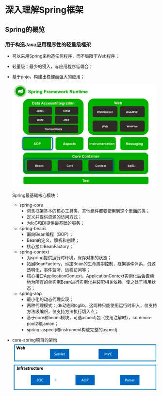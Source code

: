 # 深入理解Spring框架

## Spring的概览

### 用于构造Java应用程序性的轻量级框架

- 可以采用Spring来构造任何程序，而不局限于Web程序；

- 轻量级：最少的侵入，与应用程序低耦合；

- 基于pojo，构建出稳健而强大的应用；
    
    ![Spring架构](https://raw.githubusercontent.com/daffupman/markdown-img/master/20200316005643.png)
    
  Spring最基础核心模块：
  
  - spring-core
    - 包含框架基本的核心工具类，其他组件都要使用到这个里面的类；
    - 定义并提供资源的访问方式；
    - 为IoC和DI提供最基础的服务；
  - spring-beans
    - 面向Bean编程（BOP）；
    - Bean的定义，解析和创建；
    - 核心接口BeanFactory；
  - spring-context
    - 为spring提供运行时环境，保存对象的状态；
    - 拓展BeanFactory，添加Bean的生命周期控制，框架事件体系，资源透明化，事件监听，远程访问等；
    - 核心接口ApplicationContext，ApplicationContext实例化后会自动地为所有的单实例Bean进行实例化并装配相关依赖，使之处于待用状态；
  - spring-aop
    - 最小化的动态代理实现；
    - 两种代理模式：jdk动态和cglib，这两种只能使用运行时织入，仅支持方法级编织，仅支持方法执行切入点；
    - 基于core和beans模块，可选aspectj包（使用注解时），common-pool2和jamon；
    - spring-aspectj和instrument构成完整的aspectj
    
- core-spring项目的架构
    ![](https://raw.githubusercontent.com/daffupman/markdown-img/master/20200321172239.png)
    